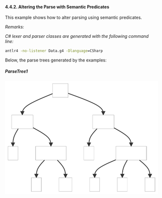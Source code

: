 ﻿#### 4.4.2. Altering the Parse with Semantic Predicates

This example shows how to alter parsing using semantic predicates.

_Remarks:_

_C# lexer and parser classes are generated with the following command line:_

```bat
antlr4 -no-listener Data.g4 -Dlanguage=CSharp
```

Below, the parse trees generated by the examples:

##### ParseTree1
![ParseTree1](.resources/ParseTree1.svg "ParseTree1")
